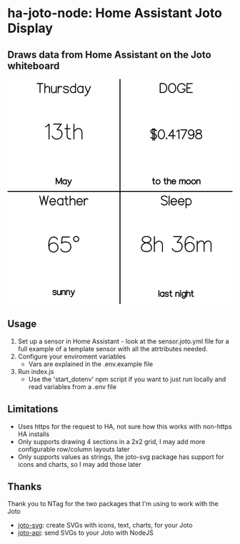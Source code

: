 # ha-joto-node: Home Assistant Joto Display

## Draws data from Home Assistant on the Joto whiteboard

![Sample](./joto.svg)

## Usage
1. Set up a sensor in Home Assistant - look at the sensor.joto.yml file for a full example of a template sensor with all the atrtributes needed.
1. Configure your enviroment variables
    - Vars are explained in the .env.example file
3. Run index.js
    - Use the 'start_dotenv' npm script if you want to just run locally and read variables from a .env file

## Limitations
- Uses https for the request to HA, not sure how this works with non-https HA installs
- Only supports drawing 4 sections in a 2x2 grid, I may add more configurable row/column layouts later
- Only supports values as strings, the joto-svg package has support for icons and charts, so I may add those later

## Thanks
Thank you to NTag for the two packages that I'm using to work with the Joto
- [joto-svg](https://github.com/NTag/joto-svg): create SVGs with icons, text, charts, for your Joto
- [joto-api](https://github.com/NTag/joto-api): send SVGs to your Joto with NodeJS
